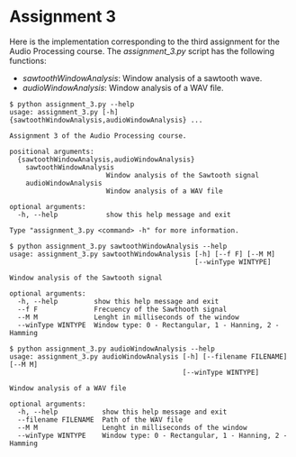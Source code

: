 # Assignment 3

Here is the implementation corresponding to the third assignment for the Audio Processing course. The *assignment_3.py* script has the following functions:
 - *sawtoothWindowAnalysis*: Window analysis of a sawtooth wave.
 - *audioWindowAnalysis*: Window analysis of a WAV file.

```
$ python assignment_3.py --help
usage: assignment_3.py [-h] {sawtoothWindowAnalysis,audioWindowAnalysis} ...

Assignment 3 of the Audio Processing course.

positional arguments:
  {sawtoothWindowAnalysis,audioWindowAnalysis}
    sawtoothWindowAnalysis
                        Window analysis of the Sawtooth signal
    audioWindowAnalysis
                        Window analysis of a WAV file

optional arguments:
  -h, --help            show this help message and exit

Type "assignment_3.py <command> -h" for more information.
```

```
$ python assignment_3.py sawtoothWindowAnalysis --help
usage: assignment_3.py sawtoothWindowAnalysis [-h] [--f F] [--M M]
                                              [--winType WINTYPE]

Window analysis of the Sawtooth signal

optional arguments:
  -h, --help         show this help message and exit
  --f F              Frecuency of the Sawthooth signal
  --M M              Lenght in milliseconds of the window
  --winType WINTYPE  Window type: 0 - Rectangular, 1 - Hanning, 2 - Hamming
```

```
$ python assignment_3.py audioWindowAnalysis --help
usage: assignment_3.py audioWindowAnalysis [-h] [--filename FILENAME] [--M M]
                                           [--winType WINTYPE]

Window analysis of a WAV file

optional arguments:
  -h, --help           show this help message and exit
  --filename FILENAME  Path of the WAV file
  --M M                Lenght in milliseconds of the window
  --winType WINTYPE    Window type: 0 - Rectangular, 1 - Hanning, 2 - Hamming
```
